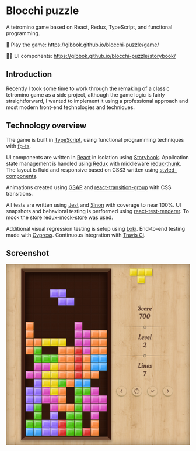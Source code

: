 # Blocchi puzzle

A tetromino game based on React, Redux, TypeScript, and functional programming.

🚀 Play the game: https://gibbok.github.io/blocchi-puzzle/game/

👨‍💻 UI components: https://gibbok.github.io/blocchi-puzzle/storybook/

## Introduction

Recently I took some time to work through the remaking of a classic tetromino game as a side project, although the game logic is fairly straightforward, I wanted to implement it using a professional approach and most modern front-end technologies and techniques.

## Technology overview

The game is built in [TypeScript](https://www.typescriptlang.org/), using functional programming techniques with [fp-ts](https://github.com/gcanti/fp-ts).

UI components are written in [React](https://reactjs.org/) in isolation using [Storybook](https://storybook.js.org/).
Application state management is handled using [Redux](https://redux.js.org/) with middleware [redux-thunk](https://github.com/reduxjs/redux-thunk).
The layout is fluid and responsive based on CSS3 written using [styled-components](https://styled-components.com/).

Animations created using [GSAP](https://greensock.com/gsap/) and [react-transition-group](https://github.com/reactjs/react-transition-group) with CSS transitions.

All tests are written using [Jest](https://jestjs.io/) and [Sinon](https://sinonjs.org/) with coverage to near 100%. UI snapshots and behavioral testing is performed using [react-test-renderer](https://reactjs.org/docs/test-renderer.html). To mock the store [redux-mock-store](https://github.com/reduxjs/redux-mock-store) was used.

Additional visual regression testing is setup using [Loki](https://loki.js.org/). End-to-end testing made with [Cypress](https://www.cypress.io/). Continuous integration with [Travis Ci](https://travis-ci.com/).

## Screenshot

![Blocchi puzzle screen shot](./assets/screen-shot-blocchi-puzzle.jpg)
